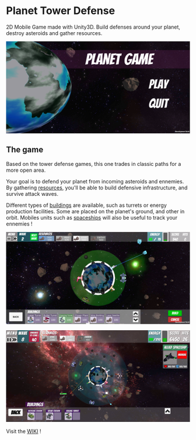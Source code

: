 # Planet Tower Defense
2D Mobile Game made with Unity3D. Build defenses around your planet, destroy asteroids and gather resources. 

![alt Menu](/Assets/Resources/Images/screenshots/menu3.png)

## The game
Based on the tower defense games, this one trades in classic paths for a more open area.

Your goal is to defend your planet from incoming asteroids and ennemies. By gathering [resources](../../wiki/Resources), you'll be able to build defensive infrastructure, and survive attack waves.

Different types of [buildings](../../wiki/Buildings) are available, such as turrets or energy production facilities. Some are placed on the planet's ground, and other in orbit. Mobiles units such as [spaceships](../../wiki/Spaceships) will also be useful to track your ennemies !

![alt Game view](/Assets/Resources/Images/screenshots/game3.png)

![alt Game view](/Assets/Resources/Images/screenshots/game10.png)

Visit the [WIKI](../../wiki) ! 
